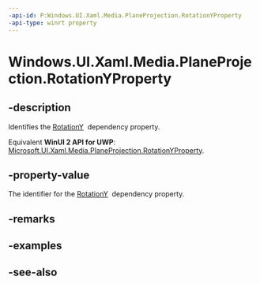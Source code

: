 ```yaml
---
-api-id: P:Windows.UI.Xaml.Media.PlaneProjection.RotationYProperty
-api-type: winrt property
---
```


<!-- Property syntax
public Windows.UI.Xaml.DependencyProperty RotationYProperty { get; }
-->

# Windows.UI.Xaml.Media.PlaneProjection.RotationYProperty

## -description
Identifies the [RotationY](planeprojection_rotationy.md)  dependency property.

Equivalent **WinUI 2 API for UWP**: [Microsoft.UI.Xaml.Media.PlaneProjection.RotationYProperty](/windows/winui/api/microsoft.ui.xaml.media.planeprojection.rotationyproperty).

## -property-value
The identifier for the [RotationY](planeprojection_rotationy.md)  dependency property.

## -remarks

## -examples

## -see-also
